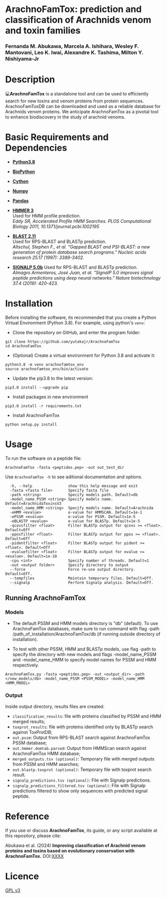 # ArachnoFamTox: prediction and classification of Arachnids venom and toxin families 
### Fernanda M. Abukawa, Marcela A. Ishihara, Wesley F. Mantovani, Leo K. Iwai, Alexandre K. Tashima,  Milton Y. Nishiyama-Jr

# Description

:computer:**ArachnoFamTox** is a standalone tool and can be used to efficiently search for new toxins and venom proteins from protein sequences. ArachnoFamToxDB can be downloaded and used as a reliable database for Arachnids venom proteins. We anticipate ArachnoFamTox as a pivotal tool to enhance biodiscovery in the study of arachnid venoms.

# Basic Requirements and Dependencies

* [**Python3.8**](https://www.python.org/downloads/release/python-380/)
* [**BioPython**](https://biopython.org/)
* [**Cython**](https://cython.org/)
* [**Numpy**](https://numpy.org/)
* [**Pandas**](https://pandas.pydata.org/)

* [**HMMER 3**](https://hmmer.org)  
  Used for HMM profile prediction.   
  *Eddy SR, Accelerated Profile HMM Searches. PLOS Computational Biology 2011, 10.1371/journal.pcbi.1002195*

* [**BLAST 2.11**](https://blast.ncbi.nlm.nih.gov/Blast.cgi)  
  Used for RPS-BLAST and BLASTp prediction.    
  *Altschul, Stephen F., et al. "Gapped BLAST and PSI-BLAST: a new generation of protein database search programs." Nucleic acids research 25.17 (1997): 3389-3402.*

* [**SIGNALP 5.0b**](https://www.nature.com/articles/s41587-019-0036-z)
  Used for RPS-BLAST and BLASTp prediction.    
  *Almagro Armenteros, José Juan, et al. "SignalP 5.0 improves signal peptide predictions using deep neural networks." Nature biotechnology 37.4 (2019): 420-423.*

# Installation

Before installing the software, its recommended that you create a Python Virtual Environment (Python 3.8).
For example, using python's `venv`:

- Clone the repository on GitHub, and enter the program folder:
```
git clone https://github.com/yutakajr/ArachnoFamTox
cd ArachnoFamTox
```

- (Optional) Create a virtual environment for Python 3.8 and activate it:
```
python3.8 -m venv arachnofamtox_env
source arachnofamtox_env/bin/activate
```

- Update the pip3.8 to the latest version:
```
pip3.8 install --upgrade pip
```

- Install packages in new environment
```
pip3.8 install -r requirements.txt
```

- Install ArachnoFamTox
```
python setup.py install 
```

# Usage

To run the software on a peptide file:

```
ArachnoFamTox -fasta <peptides.pep> -out out_test_dir 
```

Use ```ArachnoFamTox -h``` to see aditional documentation and options.

```
  -h, --help                show this help message and exit
  -fasta <fasta file>       Specify fasta file
  -path <string>            Specify models path. Default=db
  -model_name_PSSM <string> Specify models name. Default=ArachnidaToxinsV3
  -model_name_HMM <string>  Specify models name. Default=Arachnida
  -eHMM <evalue>            e-value for HMMSCAN. Default=1e-1
  -ePSSM <evalue>           e-value for PSSM. Default=1e-5
  -eBLASTP <evalue>         e-value for BLASTp. Default=1e-5
  -qcovsfilter <float>      Filter BLASTp output for qcovs >= <float>. Default=Off
  -pposfilter <float>       Filter BLASTp output for ppos >= <float>. Default=Off
  -pidentfilter <float>     Filter BLASTp output for pident >= <float>. Default=Off
  -evaluefilter <float>     Filter BLASTp output for evalue <= <evalue>. Default=1e-10
  -cpu <int>                Specify number of threads. Default=1
  -out <output folder>      Specify directory to output
  --force                   Force re-use output directory. Default=Off.
  --tempfiles               Maintain temporary files. Default=Off.
  --signalp                 Perform Signalp analysis. Default=Off.
 ```

## Running ArachnoFamTox
### Models 

* The default PSSM and HMM models directory is "db" (default). To use ArachnoFamTox databases, make sure to run command with flag -path /path_of_installation/ArachnoFamTox/db (if running outside directory of installation).

* To test with other PSSM, HMM and BLASTp models, use flag -path to specify the directory with new models and flags -model_name_PSSM and -model_name_HMM to specify model names for PSSM and HMM respectively. 
```
ArachnoFamTox.py -fasta <peptides.pep> -out <output_dir> -path </new_models/db> -model_name_PSSM <PSSM_MODEL> -model_name_HMM <HMM_MODEL>
```

### Output


Inside output directory, results files are created:
  - ```classification_results```: file with proteins classified by PSSM and HMM merged results;
  - ```toxprot_results```: file with proteins identified only by BLASTp search against ToxProtDB; 
  - ```out.pssm```: Output from RPS-BLAST search against ArachnoFamTox PSSM database; 
  - ```out.hmmer.domtab.parsed```: Output from HMMScan search against ArachnoFamTox HMM database; 
  - ```merged_outputs.tsv (optional)```: Temporary file with merged outputs from PSSM and HMM searches;
  - ```out.blastp.toxprot (optional)```: Temporary file with toxprot search result. 
  - ```signalp_predictions.tsv (optional)```: File with Signalp predictions.
  - ```signalp_predictions_filtered.tsv (optional)```: File with Signalp predictions filtered to show only sequences with predicted signal peptide.


# Reference

If you use or discuss **ArachnoFamTox**, its guide, or any script available at this repository, please cite:

Abukawa et al. (2024) **Improving classification of Arachnid venom proteins and toxins based on evolutionary conservation with ArachnoFamTox.** DOI:[XXXX](XXXX)

# Licence

[GPL v3](https://github.com/yutakajr/ArachnoFamTox/LICENSE)